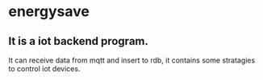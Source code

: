 # energysave
## It is a iot backend program.
It can receive data from mqtt and insert to rdb, it contains some stratagies to control iot devices.
